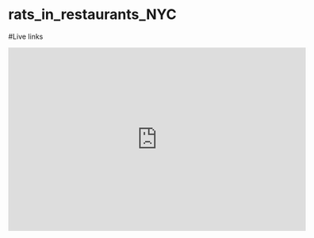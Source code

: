 # rats_in_restaurants_NYC
#Live links
<iframe width="600" height="371" seamless frameborder="0" scrolling="no" src=https://public.tableau.com/views/NYC_mice_rats_restaurants/Dashboard1?:embed=y&:display_count=yes></iframe>


 

